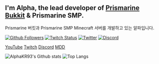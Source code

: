 ## I'm Alpha, the lead developer of [Prismarine Bukkit](https://github.com/PrismarineTeam/Prismarine) & Prismarine SMP.
Prismarine 버킷과 Prismarine SMP Minecraft 서버를 개발하고 있는 알파입니다.

[![Github Followers](https://img.shields.io/github/followers/AlphaKR93?style=for-the-badge)](https://github.com/AlphaKR93?tab=followers)
[![Twitch Status](https://img.shields.io/twitch/status/alpahkr93?style=for-the-badge)](https://twitch.tv/AlphaKR93)
[![Twitter](https://img.shields.io/twitter/follow/dev_alpha0903?color=1d9bf0&logo=twitter&style=for-the-badge)](https://twitter.com/dev_alpha0903)
[![Discord](https://img.shields.io/discord/781822976773455882?color=%235865F2&label=Discord&logo=discord&style=for-the-badge)](https://discord.gg/kkqMSEVVxN)

[YouTube](https://www.youtube.com/channel/UCi7ZPB7uJ3NhXB9iUutFZ9g) [Twitch](https://twitch.tv/AlphaKR93) [Discord](https://discord.gg/kkqMSEVVxN) [MDD](https://discord.gg/AZwXTA9Pgx)

![AlphaKR93's Github stats](https://github-readme-stats.vercel.app/api?username=AlphaKR93)
![Top Langs](https://github-readme-stats.vercel.app/api/top-langs/?username=AlphaKR93)
